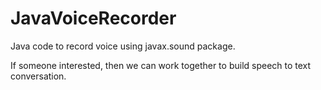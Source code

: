 # JavaVoiceRecorder
Java code to record voice using javax.sound package.

If someone interested, then we can work together to build speech to text conversation.
